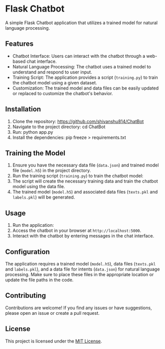 # Flask Chatbot

A simple Flask Chatbot application that utilizes a trained model for natural language processing.

## Features

- Chatbot Interface: Users can interact with the chatbot through a web-based chat interface.
- Natural Language Processing: The chatbot uses a trained model to understand and respond to user input.
- Training Script: The application provides a script (`training.py`) to train the chatbot model using a given dataset.
- Customization: The trained model and data files can be easily updated or replaced to customize the chatbot's behavior.

## Installation

1. Clone the repository: https://github.com/shivanshu814/ChatBot
2. Navigate to the project directory: cd ChatBot 
3. Run: python app.py
4. Install the dependencies: pip freeze > requirements.txt


## Training the Model

1. Ensure you have the necessary data file (`data.json`) and trained model file (`model.h5`) in the project directory.
2. Run the training script (`training.py`) to train the chatbot model:
3. The script will create the necessary training data and train the chatbot model using the data file.
4. The trained model (`model.h5`) and associated data files (`texts.pkl` and `labels.pkl`) will be generated.

## Usage

1. Run the application:
2. Access the chatbot in your browser at `http://localhost:5000`.
3. Interact with the chatbot by entering messages in the chat interface.

## Configuration
The application requires a trained model (`model.h5`), data files (`texts.pkl` and `labels.pkl`), and a data file for intents (`data.json`) for natural language processing. Make sure to place these files in the appropriate location or update the file paths in the code.

## Contributing
Contributions are welcome! If you find any issues or have suggestions, please open an issue or create a pull request.

## License
This project is licensed under the [MIT License](LICENSE).
